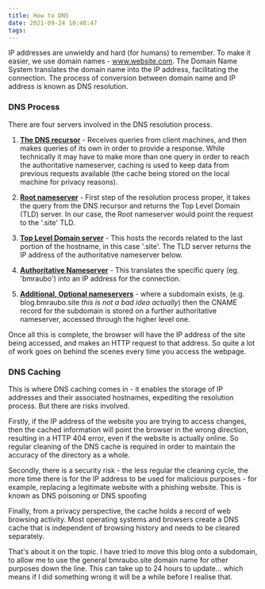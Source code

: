 ```yaml
---
title: How to DNS
date: 2021-09-24 10:48:47
tags:
---
```


IP addresses are unwieldy and hard (for humans) to remember. To make it easier, we use domain names - www.website.com. The Domain Name System translates the domain name into the IP address, facilitating the connection. The process of conversion between domain name and IP address is known as DNS resolution.

### DNS Process

There are four servers involved in the DNS resolution process.

1. <u>**The DNS recursor**</u> - Receives queries from client machines, and then makes queries of its own in order to provide a response. While technically it may have to make more than one query in order to reach the authoritative nameserver, caching is used to keep data from previous requests available (the cache being stored on the local machine for privacy reasons). 

2. <u>**Root nameserver**</u> - First step of the resolution process proper, it takes the query from the DNS recursor and returns the Top Level Domain (TLD) server. In our case, the Root nameserver would point the request to the '.site' TLD.

3. <u>**Top Level Domain server**</u> - This hosts the records related to the last portion of the hostname, in this case '.site'. The TLD server returns the IP address of the authoritative nameserver below. 

4. <u>**Authoritative Nameserver**</u> - This translates the specific query (eg. 'bmraubo') into an IP address for the connection.

5. <u>**Additional, Optional nameservers**</u> - where a subdomain exists, (e.g. blog.bmraubo.site *this is not a bad idea actually*) then the CNAME record for the subdomain is stored on a further authoritative nameserver, accessed through the higher level one.

Once all this is complete, the browser will have the IP address of the site being accessed, and makes an HTTP request to that address. So quite a lot of work goes on behind the scenes every time you access the webpage.

### DNS Caching

This is where DNS caching comes in - it enables the storage of IP addresses and their associated hostnames, expediting the resolution process. But there are risks involved.

Firstly, if the IP address of the website you are trying to access changes, then the cached information will point the browser in the wrong direction, resulting in a HTTP 404 error, even if the website is actually online. So regular cleaning of the DNS cache is required in order to maintain the accuracy of the directory as a whole.

Secondly, there is a security risk - the less regular the cleaning cycle, the more time there is for the IP address to be used for malicious purposes - for example, replacing a legitimate website with a phishing website. This is known as DNS poisoning or DNS spoofing 

Finally, from a privacy perspective, the cache holds a record of web browsing activity. Most operating systems and browsers create a DNS cache that is independent of browsing history and needs to be cleared separately. 

That's about it on the topic. I have tried to move this blog onto a subdomain, to allow me to use the general bmraubo.site domain name for other purposes down the line. This can take up to 24 hours to update... which means if I did something wrong it will be a while before I realise that.

